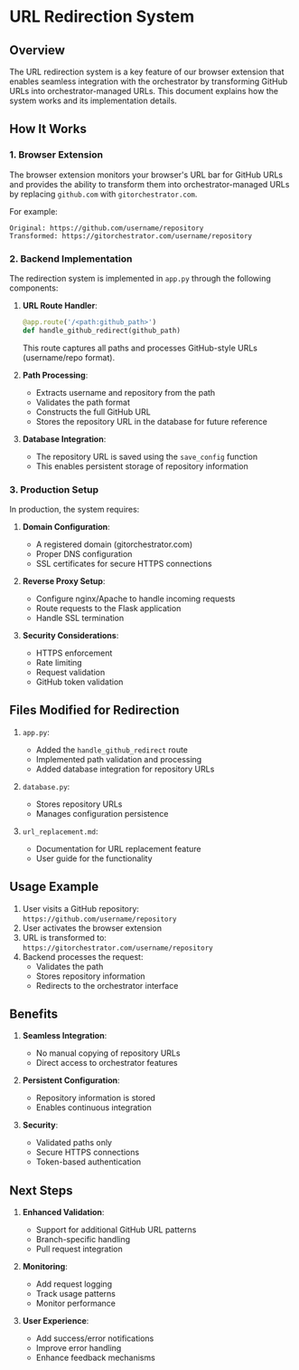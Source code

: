 # URL Redirection System

## Overview

The URL redirection system is a key feature of our browser extension that enables seamless integration with the orchestrator by transforming GitHub URLs into orchestrator-managed URLs. This document explains how the system works and its implementation details.

## How It Works

### 1. Browser Extension

The browser extension monitors your browser's URL bar for GitHub URLs and provides the ability to transform them into orchestrator-managed URLs by replacing `github.com` with `gitorchestrator.com`.

For example:
```
Original: https://github.com/username/repository
Transformed: https://gitorchestrator.com/username/repository
```

### 2. Backend Implementation

The redirection system is implemented in `app.py` through the following components:

1. **URL Route Handler**:
   ```python
   @app.route('/<path:github_path>')
   def handle_github_redirect(github_path)
   ```
   This route captures all paths and processes GitHub-style URLs (username/repo format).

2. **Path Processing**:
   - Extracts username and repository from the path
   - Validates the path format
   - Constructs the full GitHub URL
   - Stores the repository URL in the database for future reference

3. **Database Integration**:
   - The repository URL is saved using the `save_config` function
   - This enables persistent storage of repository information

### 3. Production Setup

In production, the system requires:

1. **Domain Configuration**:
   - A registered domain (gitorchestrator.com)
   - Proper DNS configuration
   - SSL certificates for secure HTTPS connections

2. **Reverse Proxy Setup**:
   - Configure nginx/Apache to handle incoming requests
   - Route requests to the Flask application
   - Handle SSL termination

3. **Security Considerations**:
   - HTTPS enforcement
   - Rate limiting
   - Request validation
   - GitHub token validation

## Files Modified for Redirection

1. `app.py`:
   - Added the `handle_github_redirect` route
   - Implemented path validation and processing
   - Added database integration for repository URLs

2. `database.py`:
   - Stores repository URLs
   - Manages configuration persistence

3. `url_replacement.md`:
   - Documentation for URL replacement feature
   - User guide for the functionality

## Usage Example

1. User visits a GitHub repository: `https://github.com/username/repository`
2. User activates the browser extension
3. URL is transformed to: `https://gitorchestrator.com/username/repository`
4. Backend processes the request:
   - Validates the path
   - Stores repository information
   - Redirects to the orchestrator interface

## Benefits

1. **Seamless Integration**:
   - No manual copying of repository URLs
   - Direct access to orchestrator features

2. **Persistent Configuration**:
   - Repository information is stored
   - Enables continuous integration

3. **Security**:
   - Validated paths only
   - Secure HTTPS connections
   - Token-based authentication

## Next Steps

1. **Enhanced Validation**:
   - Support for additional GitHub URL patterns
   - Branch-specific handling
   - Pull request integration

2. **Monitoring**:
   - Add request logging
   - Track usage patterns
   - Monitor performance

3. **User Experience**:
   - Add success/error notifications
   - Improve error handling
   - Enhance feedback mechanisms
